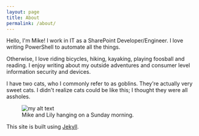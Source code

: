 ```yaml
---
layout: page
title: About
permalink: /about/
---
```


Hello, I'm Mike! I work in IT as a SharePoint Developer/Engineer. I love writing PowerShell to automate all the things.

Otherwise, I love riding bicycles, hiking, kayaking, playing foosball and reading. I enjoy writing about my outside adventures and consumer level information security and devices.

I have two cats, who I commonly refer to as goblins. They're actually very sweet cats. I didn't realize cats could be like this; I thought they were all assholes.

<figure>
  <img src="{{site.url}}/assets/mike-and-lily.jpeg" alt="my alt text"/>
  <figcaption>Mike and Lily hanging on a Sunday morning.</figcaption>
</figure>

This site is built using [Jekyll](https://jekyllrb.com/).
